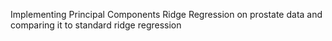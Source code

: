 Implementing Principal Components Ridge Regression on prostate data and comparing it to standard ridge regression
